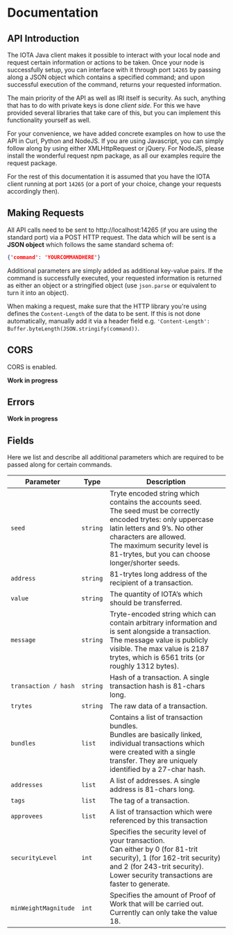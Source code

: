 # Documentation


## API Introduction


The IOTA Java client makes it possible to interact with your local node and request certain information or actions to 
be taken. Once your node is successfully setup, you can interface with it through port `14265` by passing along a JSON 
object which contains a specified command; and upon successful execution of the command, returns your requested 
information.

The main priority of the API as well as IRI itself is security. As such, anything that has to do with private keys is 
done *client side*. For this we have provided several libraries that take care of this, but you can implement this 
functionality yourself as well.

For your convenience, we have added concrete examples on how to use the API in Curl, Python and NodeJS. If you are 
using Javascript, you can simply follow along by using either XMLHttpRequest or jQuery. For NodeJS, please install the wonderful request npm package, as all our examples require the request package.

For the rest of this documentation it is assumed that you have the IOTA client running at port `14265` (or a port of 
your choice, change your requests accordingly then).


## Making Requests

All API calls need to be sent to http://localhost:14265 (if you are using the standard port) via a POST HTTP request. 
The data which will be sent is a **JSON object** which follows the same standard schema of:
```json
{'command': 'YOURCOMMANDHERE'}
``` 
Additional parameters are simply added as additional key-value pairs. If the command is successfully executed, your 
requested information is returned as either an object or a stringified object (use `json.parse` or equivalent to turn it 
into an object).

When making a request, make sure that the HTTP library you're using defines the `Content-Length` of the data to be sent. 
If this is not done automatically, manually add it via a header field e.g. 
`'Content-Length': Buffer.byteLength(JSON.stringify(command))`.


## CORS

CORS is enabled.

<aside class="notice">
    <b>Work in progress</b><br>
</aside>


## Errors

<aside class="notice">
    <b>Work in progress</b><br>
</aside>


## Fields

Here we list and describe all additional parameters which are required to be passed along for certain commands.

Parameter | Type | Description
--------- | ------- | -----------
`seed` | `string` | Tryte encoded string which contains the accounts seed.<br> The seed must be correctly encoded trytes:  only uppercase latin letters and 9’s. No other characters are allowed.<br> The maximum security level is 81-trytes, but you can choose longer/shorter seeds.
`address` | `string` | 81-trytes long address of the recipient of a transaction.
`value` | `string` | The quantity of IOTA’s which should be transferred.
`message` | `string` | Tryte-encoded string which can contain arbitrary information and is sent alongside a transaction.<br> The message value is publicly visible. The max value is 2187 trytes, which is 6561 trits (or roughly 1312 bytes).
`transaction / hash` | `string` | Hash of a transaction. A single transaction hash is 81-chars long.
`trytes` | `string` | The raw data of a transaction.
`bundles` | `list` | Contains a list of transaction bundles.<br> Bundles are basically linked, individual transactions which were created with a single transfer. They are uniquely identified by a 27-char hash.
`addresses` | `list` | A list of addresses. A single address is 81-chars long.
`tags` | `list` | The tag of a transaction.
`approvees` | `list` | A list of transaction which were referenced by this transaction
`securityLevel` | `int` | Specifies the security level of your transaction.<br> Can either by 0 (for 81-trit security), 1 (for 162-trit security) and 2 (for 243-trit security). Lower security transactions are faster to generate.
`minWeightMagnitude` | `int` | Specifies the amount of Proof of Work that will be carried out. Currently can only take the value 18.

